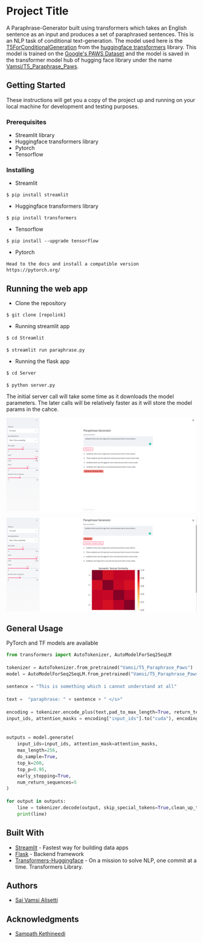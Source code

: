 # Project Title

A Paraphrase-Generator built using transformers which takes an English sentence as an input and produces a set of paraphrased sentences.
This is an NLP task of conditional text-generation. The model used here is the [T5ForConditionalGeneration](https://huggingface.co/transformers/model_doc/t5.html#t5forconditionalgeneration) from the [huggingface transformers](https://huggingface.co/transformers)  library. 
This model is trained on the [Google's PAWS Dataset](https://github.com/google-research-datasets/paws) and the model is saved in the transformer model hub of hugging face library under the name [Vamsi/T5_Paraphrase_Paws](https://huggingface.co/Vamsi/T5_Paraphrase_Paws).


## Getting Started

These instructions will get you a copy of the project up and running on your local machine for development and testing purposes.

### Prerequisites

- Streamlit library
- Huggingface transformers library
- Pytorch
- Tensorflow 

### Installing

- Streamlit

```
$ pip install streamlit
```

- Huggingface transformers library
```
$ pip install transformers
```

- Tensorflow
```
$ pip install --upgrade tensorflow
```

- Pytorch 
```
Head to the docs and install a compatible version
https://pytorch.org/
```

## Running the web app 

- Clone the repository
```
$ git clone [repolink] 
```
- Running streamlit app
```
$ cd Streamlit

$ streamlit run paraphrase.py
```
- Running the flask app
```
$ cd Server

$ python server.py
```

The initial server call will take some time as it downloads the model parameters. The later calls will be relatively faster as it will store the model params in the cahce.


![](/Images/Paraphrase.png)


![](/Images/TextualSimilarity.png)


## General Usage
PyTorch and TF models are available
​
```python
from transformers import AutoTokenizer, AutoModelForSeq2SeqLM
​
tokenizer = AutoTokenizer.from_pretrained("Vamsi/T5_Paraphrase_Paws")  
model = AutoModelForSeq2SeqLM.from_pretrained("Vamsi/T5_Paraphrase_Paws")
​
sentence = "This is something which i cannot understand at all"

text =  "paraphrase: " + sentence + " </s>"

encoding = tokenizer.encode_plus(text,pad_to_max_length=True, return_tensors="pt")
input_ids, attention_masks = encoding["input_ids"].to("cuda"), encoding["attention_mask"].to("cuda")


outputs = model.generate(
    input_ids=input_ids, attention_mask=attention_masks,
    max_length=256,
    do_sample=True,
    top_k=200,
    top_p=0.95,
    early_stopping=True,
    num_return_sequences=5
)

for output in outputs:
    line = tokenizer.decode(output, skip_special_tokens=True,clean_up_tokenization_spaces=True)
    print(line)
```







## Built With

* [Streamlit](https://www.streamlit.io/) - Fastest way for building data apps
* [Flask](https://flask.palletsprojects.com/en/1.1.x/) - Backend framework
* [Transformers-Huggingface](https://huggingface.co/) - On a mission to solve NLP, one commit at a time. Transformers Library.


## Authors
- [Sai Vamsi Alisetti](https://github.com/Vamsi995)

## Acknowledgments
- [Sampath Kethineedi](https://github.com/sampathkethineedi)
